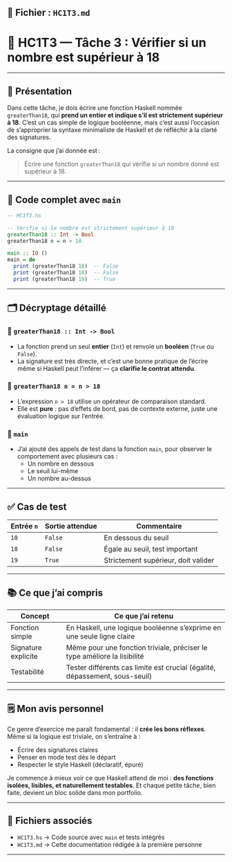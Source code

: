 ## 📘 Fichier : `HC1T3.md`

# 🔗 HC1T3 — Tâche 3 : Vérifier si un nombre est supérieur à 18

---

## 📝 Présentation

Dans cette tâche, je dois écrire une fonction Haskell nommée `greaterThan18`, qui **prend un entier et indique s’il est strictement supérieur à 18**. C’est un cas simple de logique booléenne, mais c’est aussi l’occasion de s’approprier la syntaxe minimaliste de Haskell et de réfléchir à la clarté des signatures.

La consigne que j’ai donnée est :
> Écrire une fonction `greaterThan18` qui vérifie si un nombre donné est supérieur à 18.

---

## 🔧 Code complet avec `main`

```haskell
-- HC1T3.hs

-- Vérifie si le nombre est strictement supérieur à 18
greaterThan18 :: Int -> Bool
greaterThan18 n = n > 18

main :: IO ()
main = do
  print (greaterThan18 10)  -- False
  print (greaterThan18 18)  -- False
  print (greaterThan18 19)  -- True
```

---

## 🗂️ Décryptage détaillé

### 🔸 `greaterThan18 :: Int -> Bool`

- La fonction prend un seul **entier** (`Int`) et renvoie un **booléen** (`True` ou `False`).
- La signature est très directe, et c’est une bonne pratique de l’écrire même si Haskell peut l’inférer — ça **clarifie le contrat attendu**.

### 🔸 `greaterThan18 n = n > 18`

- L’expression `n > 18` utilise un opérateur de comparaison standard.
- Elle est **pure** : pas d’effets de bord, pas de contexte externe, juste une évaluation logique sur l’entrée.

### 🔸 `main`

- J’ai ajouté des appels de test dans la fonction `main`, pour observer le comportement avec plusieurs cas :
  - Un nombre en dessous
  - Le seuil lui-même
  - Un nombre au-dessus

---

## ✅ Cas de test

| Entrée `n` | Sortie attendue | Commentaire                          |
|------------|------------------|--------------------------------------|
| `10`       | `False`          | En dessous du seuil                  |
| `18`       | `False`          | Égale au seuil, test important       |
| `19`       | `True`           | Strictement supérieur, doit valider  |

---

## 📚 Ce que j’ai compris

| Concept             | Ce que j’ai retenu                                                             |
|---------------------|--------------------------------------------------------------------------------|
| Fonction simple      | En Haskell, une logique booléenne s’exprime en une seule ligne claire         |
| Signature explicite  | Même pour une fonction triviale, préciser le type améliore la lisibilité      |
| Testabilité          | Tester différents cas limite est crucial (égalité, dépassement, sous-seuil)   |

---

## 🗒️ Mon avis personnel

Ce genre d’exercice me paraît fondamental : il **crée les bons réflexes**. Même si la logique est triviale, on s’entraîne à :
- Écrire des signatures claires
- Penser en mode test dès le départ
- Respecter le style Haskell (déclaratif, épuré)

Je commence à mieux voir ce que Haskell attend de moi : **des fonctions isolées, lisibles, et naturellement testables**. Et chaque petite tâche, bien faite, devient un bloc solide dans mon portfolio.

---

## 📂 Fichiers associés

- `HC1T3.hs` → Code source avec `main` et tests intégrés
- `HC1T3.md` → Cette documentation rédigée à la première personne

---
